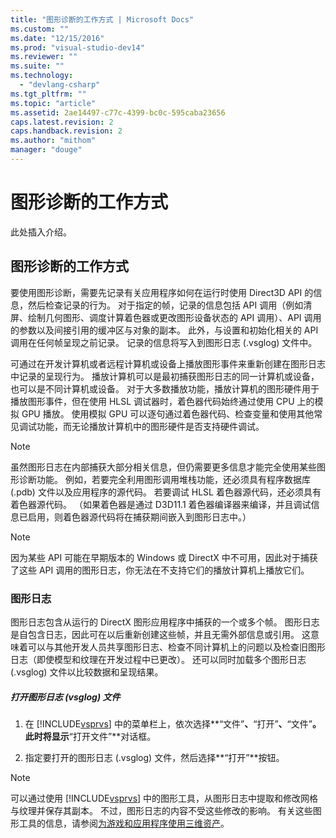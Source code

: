 ```yaml
---
title: "图形诊断的工作方式 | Microsoft Docs"
ms.custom: ""
ms.date: "12/15/2016"
ms.prod: "visual-studio-dev14"
ms.reviewer: ""
ms.suite: ""
ms.technology: 
  - "devlang-csharp"
ms.tgt_pltfrm: ""
ms.topic: "article"
ms.assetid: 2ae14497-c77c-4399-bc0c-595caba23656
caps.latest.revision: 2
caps.handback.revision: 2
ms.author: "mithom"
manager: "douge"
---
```

# 图形诊断的工作方式
此处插入介绍。  
  
## 图形诊断的工作方式  
 要使用图形诊断，需要先记录有关应用程序如何在运行时使用 Direct3D API 的信息，然后检查记录的行为。  对于指定的帧，记录的信息包括 API 调用（例如清屏、绘制几何图形、调度计算着色器或更改图形设备状态的 API 调用）、API 调用的参数以及间接引用的缓冲区与对象的副本。  此外，与设置和初始化相关的 API 调用在任何帧呈现之前记录。  记录的信息将写入到图形日志 \(.vsglog\) 文件中。  
  
 可通过在开发计算机或者远程计算机或设备上播放图形事件来重新创建在图形日志中记录的呈现行为。  播放计算机可以是最初捕获图形日志的同一计算机或设备，也可以是不同计算机或设备。  对于大多数播放功能，播放计算机的图形硬件用于播放图形事件，但在使用 HLSL 调试器时，着色器代码始终通过使用 CPU 上的模拟 GPU 播放。  使用模拟 GPU 可以逐句通过着色器代码、检查变量和使用其他常见调试功能，而无论播放计算机中的图形硬件是否支持硬件调试。  
  
> [!NOTE]
>  虽然图形日志在内部捕获大部分相关信息，但仍需要更多信息才能完全使用某些图形诊断功能。  例如，若要完全利用图形调用堆栈功能，还必须具有程序数据库 \(.pdb\) 文件以及应用程序的源代码。  若要调试 HLSL 着色器源代码，还必须具有着色器源代码。  （如果着色器是通过 D3D11.1 着色器编译器来编译，并且调试信息已启用，则着色器源代码将在捕获期间嵌入到图形日志中。）  
  
> [!NOTE]
>  因为某些 API 可能在早期版本的 Windows 或 DirectX 中不可用，因此对于捕获了这些 API 调用的图形日志，你无法在不支持它们的播放计算机上播放它们。  
  
### 图形日志  
 图形日志包含从运行的 DirectX 图形应用程序中捕获的一个或多个帧。  图形日志是自包含日志，因此可在以后重新创建这些帧，并且无需外部信息或引用。  这意味着可以与其他开发人员共享图形日志、检查不同计算机上的问题以及检查旧图形日志（即使模型和纹理在开发过程中已更改）。  还可以同时加载多个图形日志 \(.vsglog\) 文件以比较数据和呈现结果。  
  
##### 打开图形日志 \(vsglog\) 文件  
  
1.  在 [!INCLUDE[vsprvs](../assembler/masm/includes/vsprvs_md.md)] 中的菜单栏上，依次选择**“文件”**、**“打开”**、**“文件”**。  此时将显示**“打开文件”**对话框。  
  
2.  指定要打开的图形日志 \(.vsglog\) 文件，然后选择**“打开”**按钮。  
  
> [!NOTE]
>  可以通过使用 [!INCLUDE[vsprvs](../assembler/masm/includes/vsprvs_md.md)] 中的图形工具，从图形日志中提取和修改网格与纹理并保存其副本。  不过，图形日志的内容不受这些修改的影响。  有关这些图形工具的信息，请参阅[为游戏和应用程序使用三维资产](../Topic/Working%20with%203-D%20Assets%20for%20Games%20and%20Apps.md)。